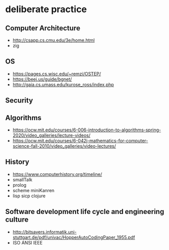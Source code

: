 # deliberate practice

## Computer Architecture
* http://csapp.cs.cmu.edu/3e/home.html
* zig

## OS
* https://pages.cs.wisc.edu/~remzi/OSTEP/
* https://beej.us/guide/bgnet/
* http://gaia.cs.umass.edu/kurose_ross/index.php

## Security

## Algorithms
* https://ocw.mit.edu/courses/6-006-introduction-to-algorithms-spring-2020/video_galleries/lecture-videos/
* https://ocw.mit.edu/courses/6-042j-mathematics-for-computer-science-fall-2010/video_galleries/video-lectures/

## History
* https://www.computerhistory.org/timeline/
* smallTalk
* prolog
* scheme miniKanren
* lisp sicp clojure

## Software development life cycle and engineering culture
* http://bitsavers.informatik.uni-stuttgart.de/pdf/univac/HopperAutoCodingPaper_1955.pdf
* ISO ANSI IEEE
